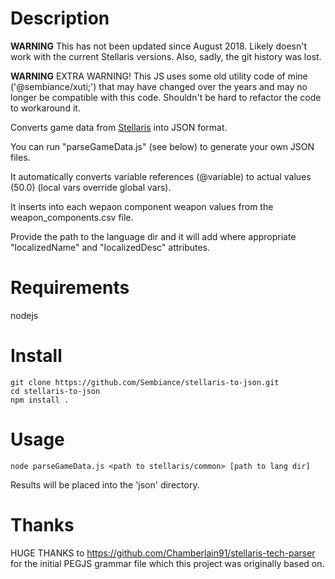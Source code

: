Description
===========

**WARNING** This has not been updated since August 2018. Likely doesn't work with the current Stellaris versions. Also, sadly, the git history was lost.

**WARNING** EXTRA WARNING! This JS uses some old utility code of mine ('@sembiance/xuti;') that may have changed over the years and may no longer be compatible with this code. Shouldn't be hard to refactor the code to workaround it.

Converts game data from [Stellaris](https://store.steampowered.com/app/281990/Stellaris/) into JSON format.

You can run "parseGameData.js" (see below) to generate your own JSON files.

It automatically converts variable references (@variable) to actual values (50.0) (local vars override global vars).

It inserts into each wepaon component weapon values from the weapon_components.csv file.

Provide the path to the language dir and it will add where appropriate "localizedName" and "localizedDesc" attributes.


Requirements
============
nodejs

Install
=======
```
git clone https://github.com/Sembiance/stellaris-to-json.git
cd stellaris-to-json
npm install .
```


Usage
=====
```node parseGameData.js <path to stellaris/common> [path to lang dir]```

Results will be placed into the 'json' directory.


Thanks
======
HUGE THANKS to https://github.com/Chamberlain91/stellaris-tech-parser for the initial PEGJS grammar file which this project was originally based on.
